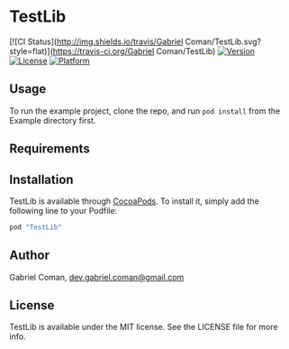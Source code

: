 # TestLib

[![CI Status](http://img.shields.io/travis/Gabriel Coman/TestLib.svg?style=flat)](https://travis-ci.org/Gabriel Coman/TestLib)
[![Version](https://img.shields.io/cocoapods/v/TestLib.svg?style=flat)](http://cocoapods.org/pods/TestLib)
[![License](https://img.shields.io/cocoapods/l/TestLib.svg?style=flat)](http://cocoapods.org/pods/TestLib)
[![Platform](https://img.shields.io/cocoapods/p/TestLib.svg?style=flat)](http://cocoapods.org/pods/TestLib)

## Usage

To run the example project, clone the repo, and run `pod install` from the Example directory first.

## Requirements

## Installation

TestLib is available through [CocoaPods](http://cocoapods.org). To install
it, simply add the following line to your Podfile:

```ruby
pod "TestLib"
```

## Author

Gabriel Coman, dev.gabriel.coman@gmail.com

## License

TestLib is available under the MIT license. See the LICENSE file for more info.
